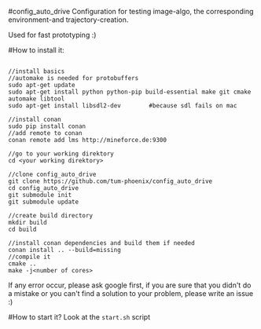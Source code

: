 #config_auto_drive
Configuration for testing image-algo, the corresponding environment-and trajectory-creation.

Used for fast prototyping :)
 
#How to install it:
```

//install basics
//automake is needed for protobuffers
sudo apt-get update
sudo apt-get install python python-pip build-essential make git cmake automake libtool
sudo apt-get install libsdl2-dev        #because sdl fails on mac

//install conan
sudo pip install conan
//add remote to conan
conan remote add lms http://mineforce.de:9300

//go to your working direktory
cd <your working direktory>

//clone config_auto_drive
git clone https://github.com/tum-phoenix/config_auto_drive
cd config_auto_drive
git submodule init
git submodule update

//create build directory
mkdir build
cd build

//install conan dependencies and build them if needed
conan install .. --build=missing
//compile it
cmake ..
make -j<number of cores>
```
If any error occur, please ask google first, if you are sure that you didn't do a mistake or you can't find a solution to your problem, please write an issue :)


#How to start it?
Look at the `start.sh` script
